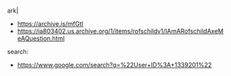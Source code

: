 ark|
- https://archive.is/mfGtI
- https://ia803402.us.archive.org/1/items/rofschildv1/IAmARofschildAxeMeAQuestion.html

search:
- https://www.google.com/search?q=%22User+ID%3A+1339201%22
